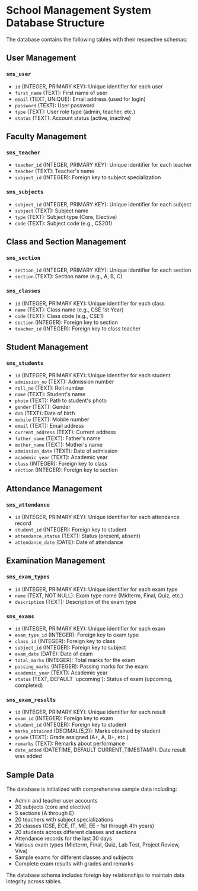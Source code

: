# School Management System Database Structure

The database contains the following tables with their respective schemas:

## User Management

### `sms_user`
- `id` (INTEGER, PRIMARY KEY): Unique identifier for each user
- `first_name` (TEXT): First name of user
- `email` (TEXT, UNIQUE): Email address (used for login)
- `password` (TEXT): User password
- `type` (TEXT): User role type (admin, teacher, etc.)
- `status` (TEXT): Account status (active, inactive)

## Faculty Management

### `sms_teacher`
- `teacher_id` (INTEGER, PRIMARY KEY): Unique identifier for each teacher
- `teacher` (TEXT): Teacher's name
- `subject_id` (INTEGER): Foreign key to subject specialization

### `sms_subjects`
- `subject_id` (INTEGER, PRIMARY KEY): Unique identifier for each subject
- `subject` (TEXT): Subject name
- `type` (TEXT): Subject type (Core, Elective)
- `code` (TEXT): Subject code (e.g., CS201)

## Class and Section Management

### `sms_section`
- `section_id` (INTEGER, PRIMARY KEY): Unique identifier for each section
- `section` (TEXT): Section name (e.g., A, B, C)

### `sms_classes`
- `id` (INTEGER, PRIMARY KEY): Unique identifier for each class
- `name` (TEXT): Class name (e.g., CSE 1st Year)
- `code` (TEXT): Class code (e.g., CSE1)
- `section` (INTEGER): Foreign key to section
- `teacher_id` (INTEGER): Foreign key to class teacher

## Student Management

### `sms_students`
- `id` (INTEGER, PRIMARY KEY): Unique identifier for each student
- `admission_no` (TEXT): Admission number
- `roll_no` (TEXT): Roll number
- `name` (TEXT): Student's name
- `photo` (TEXT): Path to student's photo
- `gender` (TEXT): Gender
- `dob` (TEXT): Date of birth
- `mobile` (TEXT): Mobile number
- `email` (TEXT): Email address
- `current_address` (TEXT): Current address
- `father_name` (TEXT): Father's name
- `mother_name` (TEXT): Mother's name
- `admission_date` (TEXT): Date of admission
- `academic_year` (TEXT): Academic year
- `class` (INTEGER): Foreign key to class
- `section` (INTEGER): Foreign key to section

## Attendance Management

### `sms_attendance`
- `id` (INTEGER, PRIMARY KEY): Unique identifier for each attendance record
- `student_id` (INTEGER): Foreign key to student
- `attendance_status` (TEXT): Status (present, absent)
- `attendance_date` (DATE): Date of attendance

## Examination Management

### `sms_exam_types`
- `id` (INTEGER, PRIMARY KEY): Unique identifier for each exam type
- `name` (TEXT, NOT NULL): Exam type name (Midterm, Final, Quiz, etc.)
- `description` (TEXT): Description of the exam type

### `sms_exams`
- `id` (INTEGER, PRIMARY KEY): Unique identifier for each exam
- `exam_type_id` (INTEGER): Foreign key to exam type
- `class_id` (INTEGER): Foreign key to class
- `subject_id` (INTEGER): Foreign key to subject
- `exam_date` (DATE): Date of exam
- `total_marks` (INTEGER): Total marks for the exam
- `passing_marks` (INTEGER): Passing marks for the exam
- `academic_year` (TEXT): Academic year
- `status` (TEXT, DEFAULT 'upcoming'): Status of exam (upcoming, completed)

### `sms_exam_results`
- `id` (INTEGER, PRIMARY KEY): Unique identifier for each result
- `exam_id` (INTEGER): Foreign key to exam
- `student_id` (INTEGER): Foreign key to student
- `marks_obtained` (DECIMAL(5,2)): Marks obtained by student
- `grade` (TEXT): Grade assigned (A+, A, B+, etc.)
- `remarks` (TEXT): Remarks about performance
- `date_added` (DATETIME, DEFAULT CURRENT_TIMESTAMP): Date result was added

## Sample Data

The database is initialized with comprehensive sample data including:

- Admin and teacher user accounts
- 20 subjects (core and elective)
- 5 sections (A through E)
- 20 teachers with subject specializations
- 20 classes (CSE, ECE, IT, ME, EE - 1st through 4th years)
- 20 students across different classes and sections
- Attendance records for the last 30 days
- Various exam types (Midterm, Final, Quiz, Lab Test, Project Review, Viva)
- Sample exams for different classes and subjects
- Complete exam results with grades and remarks

The database schema includes foreign key relationships to maintain data integrity across tables.
